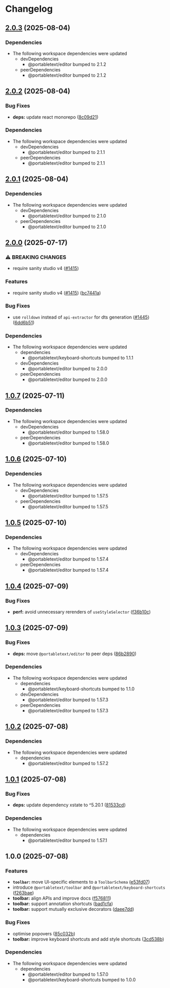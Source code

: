# Changelog

## [2.0.3](https://github.com/portabletext/editor/compare/toolbar-v2.0.2...toolbar-v2.0.3) (2025-08-04)


### Dependencies

* The following workspace dependencies were updated
  * devDependencies
    * @portabletext/editor bumped to 2.1.2
  * peerDependencies
    * @portabletext/editor bumped to 2.1.2

## [2.0.2](https://github.com/portabletext/editor/compare/toolbar-v2.0.1...toolbar-v2.0.2) (2025-08-04)


### Bug Fixes

* **deps:** update react monorepo ([8c09d21](https://github.com/portabletext/editor/commit/8c09d212832797a10abcd0c3bc3cea30a3cb610a))


### Dependencies

* The following workspace dependencies were updated
  * devDependencies
    * @portabletext/editor bumped to 2.1.1
  * peerDependencies
    * @portabletext/editor bumped to 2.1.1

## [2.0.1](https://github.com/portabletext/editor/compare/toolbar-v2.0.0...toolbar-v2.0.1) (2025-08-04)


### Dependencies

* The following workspace dependencies were updated
  * devDependencies
    * @portabletext/editor bumped to 2.1.0
  * peerDependencies
    * @portabletext/editor bumped to 2.1.0

## [2.0.0](https://github.com/portabletext/editor/compare/toolbar-v1.0.7...toolbar-v2.0.0) (2025-07-17)


### ⚠ BREAKING CHANGES

* require sanity studio v4 ([#1415](https://github.com/portabletext/editor/issues/1415))

### Features

* require sanity studio v4 ([#1415](https://github.com/portabletext/editor/issues/1415)) ([bc7441a](https://github.com/portabletext/editor/commit/bc7441a1cf14b67261f794a23b8793108afb5213))


### Bug Fixes

* use `rolldown` instead of `api-extractor` for dts generation ([#1445](https://github.com/portabletext/editor/issues/1445)) ([6dd6b51](https://github.com/portabletext/editor/commit/6dd6b51729b53479e9dd16fedbc8fc9bda73e6c1))


### Dependencies

* The following workspace dependencies were updated
  * dependencies
    * @portabletext/keyboard-shortcuts bumped to 1.1.1
  * devDependencies
    * @portabletext/editor bumped to 2.0.0
  * peerDependencies
    * @portabletext/editor bumped to 2.0.0

## [1.0.7](https://github.com/portabletext/editor/compare/toolbar-v1.0.6...toolbar-v1.0.7) (2025-07-11)


### Dependencies

* The following workspace dependencies were updated
  * devDependencies
    * @portabletext/editor bumped to 1.58.0
  * peerDependencies
    * @portabletext/editor bumped to 1.58.0

## [1.0.6](https://github.com/portabletext/editor/compare/toolbar-v1.0.5...toolbar-v1.0.6) (2025-07-10)


### Dependencies

* The following workspace dependencies were updated
  * devDependencies
    * @portabletext/editor bumped to 1.57.5
  * peerDependencies
    * @portabletext/editor bumped to 1.57.5

## [1.0.5](https://github.com/portabletext/editor/compare/toolbar-v1.0.4...toolbar-v1.0.5) (2025-07-10)


### Dependencies

* The following workspace dependencies were updated
  * devDependencies
    * @portabletext/editor bumped to 1.57.4
  * peerDependencies
    * @portabletext/editor bumped to 1.57.4

## [1.0.4](https://github.com/portabletext/editor/compare/toolbar-v1.0.3...toolbar-v1.0.4) (2025-07-09)


### Bug Fixes

* **perf:** avoid unnecessary rerenders of `useStyleSelector` ([f36b10c](https://github.com/portabletext/editor/commit/f36b10c6db6142d6ef7ed9a3900896f3ddbacf3f))

## [1.0.3](https://github.com/portabletext/editor/compare/toolbar-v1.0.2...toolbar-v1.0.3) (2025-07-09)


### Bug Fixes

* **deps:** move `@portabletext/editor` to peer deps ([86b2890](https://github.com/portabletext/editor/commit/86b28907f6f11af11f8ef86e23bc13bc27c9c699))


### Dependencies

* The following workspace dependencies were updated
  * dependencies
    * @portabletext/keyboard-shortcuts bumped to 1.1.0
  * devDependencies
    * @portabletext/editor bumped to 1.57.3
  * peerDependencies
    * @portabletext/editor bumped to 1.57.3

## [1.0.2](https://github.com/portabletext/editor/compare/toolbar-v1.0.1...toolbar-v1.0.2) (2025-07-08)


### Dependencies

* The following workspace dependencies were updated
  * dependencies
    * @portabletext/editor bumped to 1.57.2

## [1.0.1](https://github.com/portabletext/editor/compare/toolbar-v1.0.0...toolbar-v1.0.1) (2025-07-08)


### Bug Fixes

* **deps:** update dependency xstate to ^5.20.1 ([81533cd](https://github.com/portabletext/editor/commit/81533cd131126967230a57f7c4bc3c4611c5aec5))


### Dependencies

* The following workspace dependencies were updated
  * dependencies
    * @portabletext/editor bumped to 1.57.1

## 1.0.0 (2025-07-08)


### Features

* **`toolbar`:** move UI-specific elements to a `ToolbarSchema` ([e53fd07](https://github.com/portabletext/editor/commit/e53fd072301f63655d688a32cacddfae6075fc7b))
* introduce `@portabletext/toolbar` and `@portabletext/keyboard-shortcuts` ([f263bae](https://github.com/portabletext/editor/commit/f263bae16a659b52a18bb8e0ec8b600e30756330))
* **toolbar:** align APIs and improve docs ([f576811](https://github.com/portabletext/editor/commit/f576811527707de9632107717d1a0123b653b2fb))
* **toolbar:** support annotation shortcuts ([bad1cfa](https://github.com/portabletext/editor/commit/bad1cfa231d5bef25581e11719d3bc1e797a2637))
* **toolbar:** support mutually exclusive decorators ([daee7dd](https://github.com/portabletext/editor/commit/daee7dd8b0ac7fe561554acbb416955f8ad3fcd2))


### Bug Fixes

* optimise popovers ([85c032b](https://github.com/portabletext/editor/commit/85c032beb4d529947c258d0cdb9a449dfed04770))
* **toolbar:** improve keyboard shortcuts and add style shortcuts ([3cd538b](https://github.com/portabletext/editor/commit/3cd538b57ac48601fd5e8883584396adc047777f))


### Dependencies

* The following workspace dependencies were updated
  * dependencies
    * @portabletext/editor bumped to 1.57.0
    * @portabletext/keyboard-shortcuts bumped to 1.0.0
